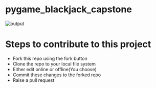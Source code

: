 # pygame_blackjack_capstone
![output](https://user-images.githubusercontent.com/64004539/103029239-6013b700-457f-11eb-8d24-74b9b6f4c2a3.jpg)

# Steps to contribute to this project
- Fork this repo using the fork button
- Clone the repo to your local file system
- Either edit online or offline(You choose)
- Commit these changes to the forked repo
- Raise a pull request
